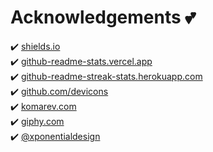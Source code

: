 # Acknowledgements 💕

✔️ [shields.io](https://img.shields.io)\
✔️ [github-readme-stats.vercel.app](https://github-readme-stats.vercel.app)\
✔️ [github-readme-streak-stats.herokuapp.com](https://github-readme-streak-stats.herokuapp.com)\
✔️ [github.com/devicons](https://github.com/devicons)\
✔️ [komarev.com](https://komarev.com)\
✔️ [giphy.com](https://giphy.com)\
✔️ [@xponentialdesign](https://giphy.com/xponentialdesign)
